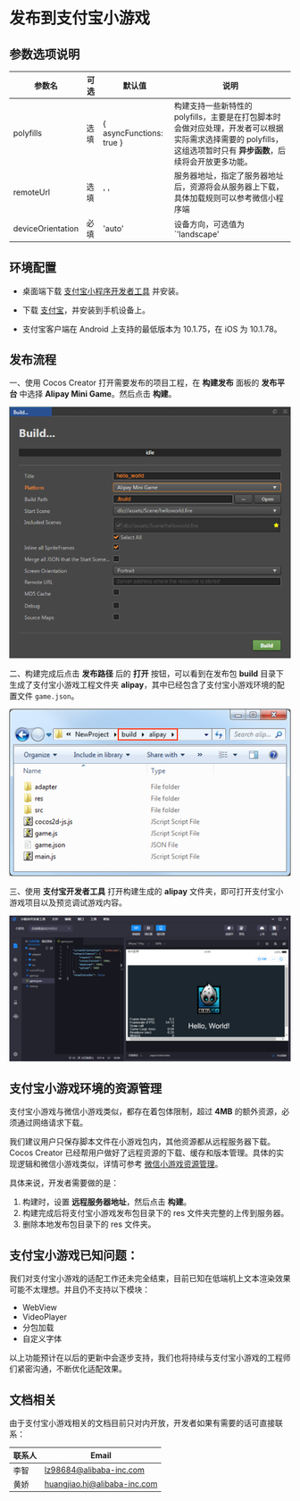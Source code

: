 # 发布到支付宝小游戏

## 参数选项说明

| 参数名 | 可选 | 默认值 | 说明 |
| - | - | - | - |
| polyfills | 选填 | { asyncFunctions: true } | 构建支持一些新特性的 polyfills，主要是在打包脚本时会做对应处理，开发者可以根据实际需求选择需要的 polyfills，这组选项暂时只有 **异步函数**，后续将会开放更多功能。|
| remoteUrl | 选填 | ' ' | 服务器地址，指定了服务器地址后，资源将会从服务器上下载，具体加载规则可以参考微信小程序端
deviceOrientation | 必填 | 'auto' | 设备方向，可选值为`'landscape' | 'portrait'`。|

## 环境配置

- 桌面端下载 [支付宝小程序开发者工具](https://render.alipay.com/p/f/fd-jwq8nu2a/pages/home/index.html) 并安装。

- 下载 [支付宝](https://mobile.alipay.com/index.htm)，并安装到手机设备上。

- 支付宝客户端在 Android 上支持的最低版本为 10.1.75，在 iOS 为 10.1.78。

## 发布流程

一、使用 Cocos Creator 打开需要发布的项目工程，在 **构建发布** 面板的 **发布平台** 中选择 **Alipay Mini Game**。然后点击 **构建**。

![](./publish-alipay-mini-game/build_option.png)

二、构建完成后点击 **发布路径** 后的 **打开** 按钮，可以看到在发布包 **build** 目录下生成了支付宝小游戏工程文件夹 **alipay**，其中已经包含了支付宝小游戏环境的配置文件 `game.json`。

![](./publish-alipay-mini-game/build.png)

三、使用 **支付宝开发者工具** 打开构建生成的 **alipay** 文件夹，即可打开支付宝小游戏项目以及预览调试游戏内容。

![](./publish-alipay-mini-game/preview.png)

## 支付宝小游戏环境的资源管理

支付宝小游戏与微信小游戏类似，都存在着包体限制，超过 **4MB** 的额外资源，必须通过网络请求下载。

我们建议用户只保存脚本文件在小游戏包内，其他资源都从远程服务器下载。Cocos Creator 已经帮用户做好了远程资源的下载、缓存和版本管理。具体的实现逻辑和微信小游戏类似，详情可参考 [微信小游戏资源管理](./publish-wechatgame.md#小游戏环境的资源管理)。

具体来说，开发者需要做的是：

1. 构建时，设置 **远程服务器地址**，然后点击 **构建**。
2. 构建完成后将支付宝小游戏发布包目录下的 res 文件夹完整的上传到服务器。
3. 删除本地发布包目录下的 res 文件夹。

## 支付宝小游戏已知问题：

我们对支付宝小游戏的适配工作还未完全结束，目前已知在低端机上文本渲染效果可能不太理想。并且仍不支持以下模块：

- WebView
- VideoPlayer
- 分包加载
- 自定义字体

以上功能预计在以后的更新中会逐步支持，我们也将持续与支付宝小游戏的工程师们紧密沟通，不断优化适配效果。

## 文档相关

由于支付宝小游戏相关的文档目前只对内开放，开发者如果有需要的话可直接联系：

| 联系人  | Email |
| ---- | ---- |
| 李智 | lz98684@alibaba-inc.com      |
| 黄娇 | huangjiao.hj@alibaba-inc.com |
